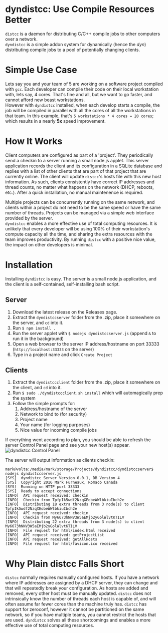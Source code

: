 # dyndistcc: Use Compile Resources Better
```distcc``` is a daemon for distributing C/C++ compile jobs to other computers over a network.  
```dyndistcc``` is a simple addon system for dynamically (hence the *dyn*) distributing compile jobs to a pool of potentially changing clients.

# Simple Use Case
Lets say you and your team of 5 are working on a software project compiled with ```gcc```. Each developer can compile their code on their local workstation with, lets say, 4 cores. That's fine and all, but we want to go faster, and cannot afford new beast workstations.  
However with ```dyndistcc``` installed, when each develop starts a compile, the job will be compiled in parallel with all the cores of all the workstations in that team. In this example, that's ```5 workstations * 4 cores = 20 cores```; which results in a nearly **5x** speed improvement.

# How It Works
Client computers are configured as part of a 'project'. They periodically send a checkin to a server running a small node.js applet. This server application records the client and its configuration in a SQLite database and replies with a list of other clients that are part of that project that are currently online. The client will update ```distcc```'s hosts file with this new host information. As such, clients consistently have correct IP addresses and thread counts, no matter what happens on the network (DHCP, reboots, etc.). After a quick installation, no manual maintenence is required.

Multiple projects can be concurrently running on the same network, and clients within a project do not need to be the same speed or have the same number of threads. Projects can be managed via a simple web interface provided by the server.  
```dyndistcc``` enables a more effective use of total computing resources. It is unlikely that every developer will be using 100% of their workstation's compute capacity all the time, and sharing the extra resources with the team improves productivity. By running ```distcc``` with a positive nice value, the impact on other developers is minimal.

# Installation
Installing ```dyndistcc``` is easy. The server is a small node.js application, and the client is a self-contained, self-installing bash script.
## Server
1. Download the latest release on the Releases page.  
2. Extract the ```dyndistccserver``` folder from the .zip, place it somewhere on the server, and ```cd``` into it.
3. Run ```$ npm install .```
4. Run the server applet with ```$ nodejs dyndistccserver.js``` (append ```&``` to run it in the background)
5. Open a web browser to the server IP address/hostname on port 33333 (```http://localhost:33333``` on the server)
6. Type in a project name and click ```Create Project```

## Clients
1. Extract the ```dyndistccclient``` folder from the .zip, place it somewhere on the client, and ```cd``` into it.
2. Run ```$ sudo ./dyndistccclient.sh install``` which will automagically prep the system
3. Follow the simple prompts for:
   1. Address/hostname of the server
   2. Network to bind to (for security)
   3. Project name
   4. Your name (for logging purposes)
   5. Nice value for incoming compile jobs

If everything went according to plan, you should be able to refresh the server Control Panel page and see your new host(s) appear.
![dyndistcc Control Panel](http://furneaux.ca/dyndistcc/dyndistcc0.0.1.png "dyndistcc Control Panel")

The server will output information as clients checkin:
```
mark@volta:/media/mark/storage/Projects/dyndistcc/dyndistccserver$ nodejs dyndistccserver.js 
[SYS]  dyndistcc Server Version 0.0.1, DB Version 4
[SYS]  Copyright 2016 Mark Furneaux, Romaco Canada
[SYS]  Running on HTTP port 33333
[SYS]  Ready to accept connections
[INFO]  API request received: checkin
[INFO]  Checkin from TpfpIk5wdf2NzqXEobeWWlbkiuIbch2e
[INFO]  Distributing 18 extra threads from 3 node(s) to client TpfpIk5wdf2NzqXEobeWWlbkiuIbch2e
[INFO]  API request received: checkin
[INFO]  Checkin from My6673hNNV3W5aEMjb2yGolWlvtKTILV
[INFO]  Distributing 22 extra threads from 3 node(s) to client My6673hNNV3W5aEMjb2yGolWlvtKTILV
[INFO]  File request for html/index.html received
[INFO]  API request received: getProjectList
[INFO]  API request received: getAllHosts
[INFO]  File request for html/favicon.ico received
```

# Why Plain distcc Falls Short
```distcc``` normally requires manually configured hosts. If you have a network where IP addresses are assigned by a DHCP server, they can change and that will repeatedly break your configuration. As hosts are added and removed, every other host must be manually updated. ```distcc``` does not intrinsically know the number of threads each host is capable of, and will often assume far fewer cores than the machine truly has. ```distcc``` has support for zeroconf, however it cannot be partitioned on the same network, so if you have multiple teams, you cannot restrict the hosts that are used. ```dyndistcc``` solves all these shortcomings and enables a more effective use of total computing resources.


